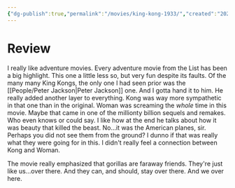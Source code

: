 ```yaml
---
{"dg-publish":true,"permalink":"/movies/king-kong-1933/","created":"2024-06-14","updated":"2024-06-17"}
---
```



# Review

 I really like adventure movies. Every adventure movie from the List has been a big highlight. This one a little less so, but very fun despite its faults. Of the many many King Kongs, the only one I had seen prior was the [[People/Peter Jackson\|Peter Jackson]] one. And I gotta hand it to him. He really added another layer to everything. Kong was way more sympathetic in that one than in the original. Woman was screaming the *whole* time in this movie. Maybe that came in one of the millionty billion sequels and remakes. Who even knows or could say. I like how at the end he talks about how it was beauty that killed the beast. No...it was the American planes, sir. Perhaps you did not see them from the ground? I dunno if that was really what they were going for in this. I didn't really feel a connection between Kong and Woman.

The movie really emphasized that gorillas are faraway friends. They're just like us...over there. And they can, and should, stay over there. And we over here.
